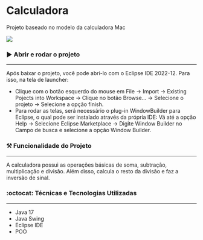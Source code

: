# Calculadora
Projeto baseado no modelo da calculadora Mac

<p>
<img src="https://img.shields.io/badge/STATUS-COMPLETO-green"/>
</p>

### :arrow_forward: Abrir e rodar o projeto
---
Após baixar o projeto, você pode abri-lo com o Eclipse IDE 2022-12. Para isso, na tela de launcher:
- Clique com o botão esquerdo do mouse em File -> Import -> Existing Pojects into Workspace -> Clique no botão Browse... 
-> Selecione o projeto -> Selecione a opção finish.
- Para rodar as telas, será necessário o plug-in WindowBuilder para Eclipse, o qual pode ser instalado através da própria IDE: 
Vá até a opção Help -> Selecione Eclipse Marketplace -> Digite Window Builder no Campo de busca e selecione a opção Window Builder.

### :hammer_and_pick: Funcionalidade do Projeto 
---
A calculadora possui as operações básicas de soma, subtração, multiplicação e divisão. Além disso, calcula o resto da divisão e faz a inversão de sinal.

###  :octocat: Técnicas e Tecnologias Utilizadas
---
- Java 17
- Java Swing
- Eclipse IDE
- POO


